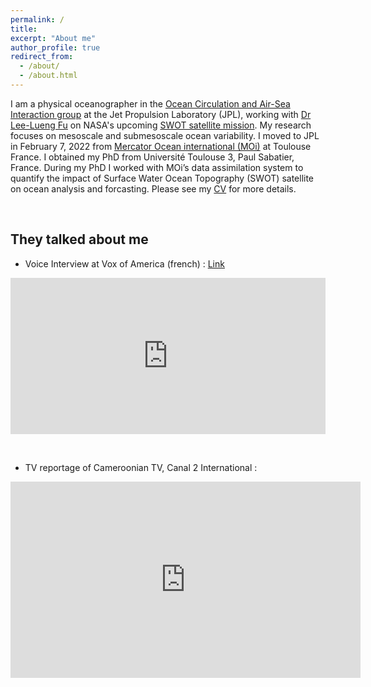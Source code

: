 ```yaml
---
permalink: /
title: 
excerpt: "About me"
author_profile: true
redirect_from: 
  - /about/
  - /about.html
---
```


I am a physical oceanographer in the [Ocean Circulation and Air-Sea Interaction group](https://science.jpl.nasa.gov/division/earth-science/ocean-circulation-and-air-sea-interaction/) at the Jet Propulsion Laboratory (JPL), working with [Dr Lee-Lueng Fu](https://science.jpl.nasa.gov/people/Fu/) on NASA's upcoming [SWOT satellite mission](https://swot.jpl.nasa.gov/). My research focuses on mesoscale and submesoscale ocean variability. I moved to JPL in February 7, 2022 from [Mercator Ocean international (MOi)](https://www.mercator-ocean.eu/en/) at Toulouse France. I obtained my PhD from Université Toulouse 3, Paul Sabatier, France. During my PhD I worked with MOi’s data assimilation system to quantify the impact of Surface Water Ocean Topography (SWOT) satellite on ocean analysis and forcasting. Please see my <a href="https://babettetchonang.github.io/files/CV_Tchonang_02-2022_jpl.pdf" target="_blank"> CV</a> for more details.

&nbsp; &nbsp;

They talked about me
---
* Voice Interview at Vox of America (french) :  <a href="https://www.voaafrique.com/a/rencontre-babette-christelle-tchonang-de-dschang-%C3%A0-la-nasa/6434226.html" target="_blank"> Link </a>
<iframe src="https://www.voaafrique.com/a/rencontre-babette-christelle-tchonang-de-dschang-%C3%A0-la-nasa/6434226.html" frameborder="0" scrolling="no" width="100%" height="250" allowfullscreen></iframe>

&nbsp;

* TV reportage of Cameroonian TV, Canal 2 International : 
 <iframe src="https://www.facebook.com/plugins/video.php?height=314&href=https%3A%2F%2Fwww.facebook.com%2F712606962448587%2Fvideos%2F986199315327989%2F&show_text=false&width=560&t=0" width="560" height="314" style="border:none;overflow:hidden" scrolling="no" frameborder="0" allowfullscreen="true" allow="autoplay; clipboard-write; encrypted-media; picture-in-picture; web-share" allowFullScreen="true"></iframe>
 
